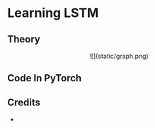 # Learning LSTM

## Theory
<center>
    ![](static/graph.png)
</center>

## Code In PyTorch

## Credits

- []()